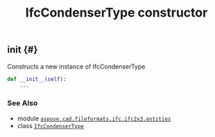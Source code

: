 ﻿---
title: IfcCondenserType constructor
second_title: Aspose.CAD for Python via .NET API References
description: 
type: docs
weight: 10
url: /python-net/aspose.cad.fileformats.ifc.ifc2x3.entities/ifccondensertype/__init__/
is_root: false
---

## __init__ {#}

Constructs a new instance of IfcCondenserType



```python
def __init__(self):
    ...
```





### See Also
* module [`aspose.cad.fileformats.ifc.ifc2x3.entities`](../../)
* class [`IfcCondenserType`](/cad/python-net/aspose.cad.fileformats.ifc.ifc2x3.entities/ifccondensertype)
